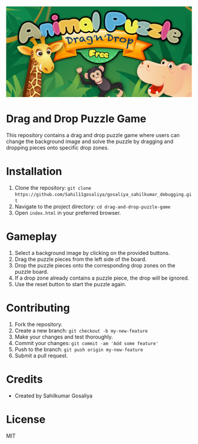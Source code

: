 ![Promo](images/dnd.png)

# Drag and Drop Puzzle Game

This repository contains a drag and drop puzzle game where users can change the background image and solve the puzzle by dragging and dropping pieces onto specific drop zones.

# Installation

1. Clone the repository: `git clone https://github.com/Sahil11gosaliya/gosaliya_sahilkumar_debugging.git`
2. Navigate to the project directory: `cd drag-and-drop-puzzle-game`
3. Open `index.html` in your preferred browser.

# Gameplay

1. Select a background image by clicking on the provided buttons.
2. Drag the puzzle pieces from the left side of the board.
3. Drop the puzzle pieces onto the corresponding drop zones on the puzzle board.
4. If a drop zone already contains a puzzle piece, the drop will be ignored.
5. Use the reset button to start the puzzle again.

# Contributing

1. Fork the repository.
2. Create a new branch: `git checkout -b my-new-feature`
3. Make your changes and test thoroughly.
4. Commit your changes: `git commit -am 'Add some feature'`
5. Push to the branch: `git push origin my-new-feature`
6. Submit a pull request.

# Credits

- Created by Sahilkumar Gosaliya

# License

MIT 